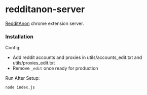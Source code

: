 # redditanon-server
[RedditAnon](https://github.com/suite/redditanon)  chrome extension server.

### Installation
Config:

- Add reddit accounts and proxies in utils/accounts_edit.txt and utils/proxies_edit.txt
- Remove `_edit` once ready for production

Run After Setup:

```sh
node index.js
```
